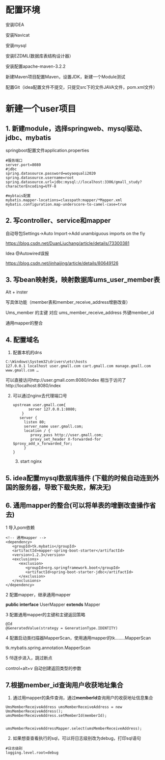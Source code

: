 # 配置环境
安装IDEA

安装Navicat

安装mysql

安装EZDML(数据库表结构设计器）

安装配置apache-maven-3.2.2

新建Maven项目配置Maven，设置JDK，新建一个Module测试

配置Git（idea配置文件不提交，只提交src下的文件JAVA文件，pom.xml文件）



# 新建一个user项目

## 1. 新建module，选择springweb、mysql驱动、jdbc、mybatis  

springboot配置文件application.properties

```
#服务端口
server.port=8080
#jdbc
spring.datasource.password=woyaoquali2020
spring.datasource.username=root
spring.datasource.url=jdbc:mysql://localhost:3306/gmall_study?characterEncoding=UTF-8

#mybtais配置
mybatis.mapper-locations=classpath:mapper/*Mapper.xml
mybatis.configuration.map-underscore-to-camel-case=true

```



## 2. 写controller、service和mapper

自动导包Settings->Auto Import->Add unambiguous imports on the fiy

 https://blog.csdn.net/DuanLiuchang/article/details/73300381 



Idea @Autowired误报

 https://blog.csdn.net/jinhaijing/article/details/80649126 



## 3. 写bean映射类，映射数据库ums_user_member表  

Alt + inster

写具体功能（member表和member_receive_address增删改查）

Ums_member 的主键 对应 ums_member_receive_address 外键member_id

通用mapper的整合



## 4. 配置域名 
   1. 配置本机的dns

```
C:\Windows\System32\drivers\etc\hosts
127.0.0.1 localhost user.gmall.com cart.gmall.com manage.gmall.com www.gmall.com …
```

可以直接访问http://user.gmall.com:8080/index 相当于访问了http://localhost:8080/index

2. 可以通过nginx去代理端口号

   ```
   upstream user.gmall.com{
          server 127.0.0.1:8080;
       }
      server {
        listen 80;
        server_name user.gmall.com;
        location / {
           proxy_pass http://user.gmall.com;
           proxy_set_header X-forwarded-for $proxy_add_x_forwarded_for;
        }
   }
   ```

   3. start nginx

## 5. idea配置mysql数据库插件  (下载的时候自动连到外国的服务器，导致下载失败，解决无)

## 6. 通用mapper的整合(可以将单表的增删改查操作省去)

1 导入pom依赖

```
<!-- 通用mapper -->
<dependency>
   <groupId>tk.mybatis</groupId>
   <artifactId>mapper-spring-boot-starter</artifactId>
   <version>1.2.3</version>
   <exclusions>
      <exclusion>
         <groupId>org.springframework.boot</groupId>
         <artifactId>spring-boot-starter-jdbc</artifactId>
      </exclusion>
   </exclusions>
</dependency>
```

2 配置mapper，继承通用mapper

**public interface** UserMapper **extends** Mapper<UmsMember>

 

3 配置通用mapper的主键和主键返回策略

```
@Id
@GeneratedValue(strategy = GenerationType.IDENTITY)
```

 

4 配置启动类扫描器MapperScan，使用通用mapper的tk……..MapperScan

tk.mybatis.spring.annotation.MapperScan

 

5 f8逐步进入，跳过断点



control+alt+v 自动创建返回类型的参数

## 7.根据member_id查询用户收获地址集合

1. 通过用mapper的条件查询，通过**memberId**查询用户的收获地址信息集合

```
UmsMemberReceiveAddress umsMemberReceiveAddress = new UmsMemberReceiveAddress();
umsMemberReceiveAddress.setMemberId(memberId);


umsMemberReceiveAddressMapper.select(umsMemberReceiveAddress);
```


2. 如果想查查看执行的sql，可以将日志级别改为debug，打印sql语句

```
#日志级别
logging.level.root=debug
```

